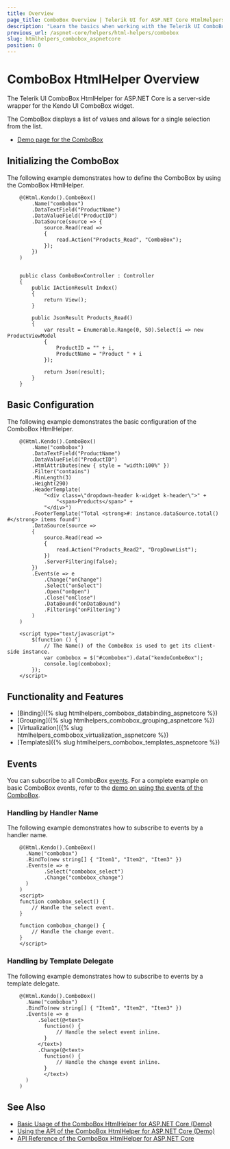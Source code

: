 ```yaml
---
title: Overview
page_title: ComboBox Overview | Telerik UI for ASP.NET Core HtmlHelpers
description: "Learn the basics when working with the Telerik UI ComboBox HtmlHelper for ASP.NET Core (MVC 6 or ASP.NET Core MVC)."
previous_url: /aspnet-core/helpers/html-helpers/combobox
slug: htmlhelpers_combobox_aspnetcore
position: 0
---
```


# ComboBox HtmlHelper Overview

The Telerik UI ComboBox HtmlHelper for ASP.NET Core is a server-side wrapper for the Kendo UI ComboBox widget.

The ComboBox displays a list of values and allows for a single selection from the list.

* [Demo page for the ComboBox](https://demos.telerik.com/aspnet-core/combobox/index)

## Initializing the ComboBox

The following example demonstrates how to define the ComboBox by using the ComboBox HtmlHelper.

```Razor
    @(Html.Kendo().ComboBox()
        .Name("combobox")
        .DataTextField("ProductName")
        .DataValueField("ProductID")
        .DataSource(source => {
            source.Read(read =>
            {
                read.Action("Products_Read", "ComboBox");
            });
        })
    )
```
```Controller

    public class ComboBoxController : Controller
    {
        public IActionResult Index()
        {
            return View();
        }

        public JsonResult Products_Read()
        {
            var result = Enumerable.Range(0, 50).Select(i => new ProductViewModel
            {
                ProductID = "" + i,
                ProductName = "Product " + i
            });

            return Json(result);
        }
    }
```

## Basic Configuration

The following example demonstrates the basic configuration of the ComboBox HtmlHelper.

```
    @(Html.Kendo().ComboBox()
        .Name("combobox")
        .DataTextField("ProductName")
        .DataValueField("ProductID")
        .HtmlAttributes(new { style = "width:100%" })
        .Filter("contains")
        .MinLength(3)
        .Height(290)
        .HeaderTemplate(
            "<div class=\"dropdown-header k-widget k-header\">" +
                "<span>Products</span>" +
            "</div>")
        .FooterTemplate("Total <strong>#: instance.dataSource.total() #</strong> items found")
        .DataSource(source =>
        {
            source.Read(read =>
            {
                read.Action("Products_Read2", "DropDownList");
            })
            .ServerFiltering(false);
        })
        .Events(e => e
            .Change("onChange")
            .Select("onSelect")
            .Open("onOpen")
            .Close("onClose")
            .DataBound("onDataBound")
            .Filtering("onFiltering")
        )
    )

    <script type="text/javascript">
        $(function () {
            // The Name() of the ComboBox is used to get its client-side instance.
            var combobox = $("#combobox").data("kendoComboBox");
            console.log(combobox);
        });
    </script>
```

## Functionality and Features

* [Binding]({% slug htmlhelpers_combobox_databinding_aspnetcore %})
* [Grouping]({% slug htmlhelpers_combobox_grouping_aspnetcore %})
* [Virtualization]({% slug htmlhelpers_combobox_virtualization_aspnetcore %})
* [Templates]({% slug htmlhelpers_combobox_templates_aspnetcore %})

## Events

You can subscribe to all ComboBox [events](http://docs.telerik.com/kendo-ui/api/javascript/ui/combobox#events). For a complete example on basic ComboBox events, refer to the [demo on using the events of the ComboBox](https://demos.telerik.com/aspnet-core/combobox/events).

### Handling by Handler Name

The following example demonstrates how to subscribe to events by a handler name.

        @(Html.Kendo().ComboBox()
          .Name("combobox")
          .BindTo(new string[] { "Item1", "Item2", "Item3" })
          .Events(e => e
                .Select("combobox_select")
                .Change("combobox_change")
          )
        )
        <script>
        function combobox_select() {
            // Handle the select event.
        }

        function combobox_change() {
            // Handle the change event.
        }
        </script>

### Handling by Template Delegate

The following example demonstrates how to subscribe to events by a template delegate.

        @(Html.Kendo().ComboBox()
          .Name("combobox")
          .BindTo(new string[] { "Item1", "Item2", "Item3" })
          .Events(e => e
              .Select(@<text>
                function() {
                    // Handle the select event inline.
                }
              </text>)
              .Change(@<text>
                function() {
                    // Handle the change event inline.
                }
                </text>)
          )
        )

## See Also

* [Basic Usage of the ComboBox HtmlHelper for ASP.NET Core (Demo)](https://demos.telerik.com/aspnet-core/combobox)
* [Using the API of the ComboBox HtmlHelper for ASP.NET Core (Demo)](https://demos.telerik.com/aspnet-core/combobox/api)
* [API Reference of the ComboBox HtmlHelper for ASP.NET Core](/api/combobox)
